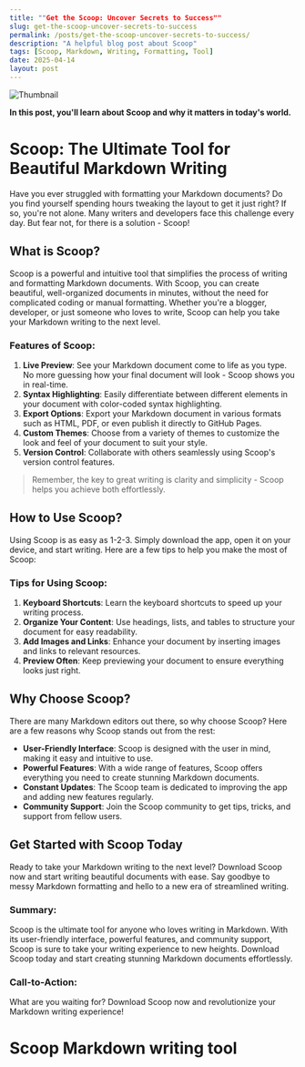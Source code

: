 ```yaml
---
title: ""Get the Scoop: Uncover Secrets to Success""
slug: get-the-scoop-uncover-secrets-to-success
permalink: /posts/get-the-scoop-uncover-secrets-to-success/
description: "A helpful blog post about Scoop"
tags: [Scoop, Markdown, Writing, Formatting, Tool]
date: 2025-04-14
layout: post
---
```


![Thumbnail](https://oaidalleapiprodscus.blob.core.windows.net/private/org-B8Uwqa0SS60raCobmQHn96R5/user-V1V0E1n8qLYsxie27FTkjZHa/img-DuI7wiBbrXyExNzMiD7Cp6P3.png?st=2025-04-14T22%3A13%3A45Z&se=2025-04-15T00%3A13%3A45Z&sp=r&sv=2024-08-04&sr=b&rscd=inline&rsct=image/png&skoid=31d50bd4-689f-439b-a875-f22bd677744d&sktid=a48cca56-e6da-484e-a814-9c849652bcb3&skt=2025-04-14T21%3A52%3A52Z&ske=2025-04-15T21%3A52%3A52Z&sks=b&skv=2024-08-04&sig=JoTOI05rKeNL5cnr4ERkZAEAu0DXpNw5wy4LMrQVPc0%3D)

**In this post, you'll learn about Scoop and why it matters in today's world.**

# Scoop: The Ultimate Tool for Beautiful Markdown Writing

Have you ever struggled with formatting your Markdown documents? Do you find yourself spending hours tweaking the layout to get it just right? If so, you're not alone. Many writers and developers face this challenge every day. But fear not, for there is a solution - Scoop!

## What is Scoop?

Scoop is a powerful and intuitive tool that simplifies the process of writing and formatting Markdown documents. With Scoop, you can create beautiful, well-organized documents in minutes, without the need for complicated coding or manual formatting. Whether you're a blogger, developer, or just someone who loves to write, Scoop can help you take your Markdown writing to the next level.

### Features of Scoop:

1. **Live Preview**: See your Markdown document come to life as you type. No more guessing how your final document will look - Scoop shows you in real-time.
2. **Syntax Highlighting**: Easily differentiate between different elements in your document with color-coded syntax highlighting.
3. **Export Options**: Export your Markdown document in various formats such as HTML, PDF, or even publish it directly to GitHub Pages.
4. **Custom Themes**: Choose from a variety of themes to customize the look and feel of your document to suit your style.
5. **Version Control**: Collaborate with others seamlessly using Scoop's version control features.

> Remember, the key to great writing is clarity and simplicity - Scoop helps you achieve both effortlessly.

## How to Use Scoop?

Using Scoop is as easy as 1-2-3. Simply download the app, open it on your device, and start writing. Here are a few tips to help you make the most of Scoop:

### Tips for Using Scoop:

1. **Keyboard Shortcuts**: Learn the keyboard shortcuts to speed up your writing process.
2. **Organize Your Content**: Use headings, lists, and tables to structure your document for easy readability.
3. **Add Images and Links**: Enhance your document by inserting images and links to relevant resources.
4. **Preview Often**: Keep previewing your document to ensure everything looks just right.

## Why Choose Scoop?

There are many Markdown editors out there, so why choose Scoop? Here are a few reasons why Scoop stands out from the rest:

- **User-Friendly Interface**: Scoop is designed with the user in mind, making it easy and intuitive to use.
- **Powerful Features**: With a wide range of features, Scoop offers everything you need to create stunning Markdown documents.
- **Constant Updates**: The Scoop team is dedicated to improving the app and adding new features regularly.
- **Community Support**: Join the Scoop community to get tips, tricks, and support from fellow users.

## Get Started with Scoop Today

Ready to take your Markdown writing to the next level? Download Scoop now and start writing beautiful documents with ease. Say goodbye to messy Markdown formatting and hello to a new era of streamlined writing.

### Summary:

Scoop is the ultimate tool for anyone who loves writing in Markdown. With its user-friendly interface, powerful features, and community support, Scoop is sure to take your writing experience to new heights. Download Scoop today and start creating stunning Markdown documents effortlessly.

### Call-to-Action:

What are you waiting for? Download Scoop now and revolutionize your Markdown writing experience!


# Scoop Markdown writing tool
<your markdown content here>
